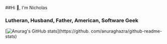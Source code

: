 ##Hi 👋, I'm Nicholas

### Lutheran, Husband, Father, American, Software Geek

[![Anurag's GitHub stats](https://github-readme-stats.vercel.app/api?username=ndrone&theme=solarized-dark&show_icons=true)](https://github.
com/anuraghazra/github-readme-stats)
